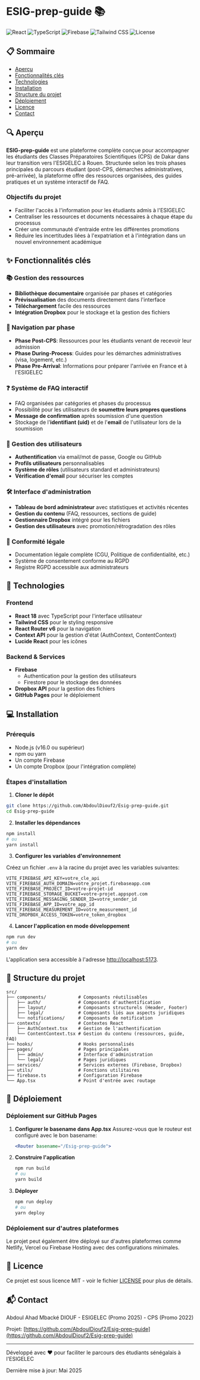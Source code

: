 # ESIG-prep-guide 📚

![React](https://img.shields.io/badge/React-18-61DAFB?logo=react&logoColor=white)
![TypeScript](https://img.shields.io/badge/TypeScript-5.5-3178C6?logo=typescript&logoColor=white)
![Firebase](https://img.shields.io/badge/Firebase-10-FFCA28?logo=firebase&logoColor=black)
![Tailwind CSS](https://img.shields.io/badge/Tailwind_CSS-3-06B6D4?logo=tailwindcss&logoColor=white)
![License](https://img.shields.io/badge/License-MIT-yellow.svg)

## 📋 Sommaire

- [Aperçu](#-aperçu)
- [Fonctionnalités clés](#-fonctionnalités-clés)
- [Technologies](#-technologies)
- [Installation](#-installation)
- [Structure du projet](#-structure-du-projet)
- [Déploiement](#-déploiement)
- [Licence](#-licence)
- [Contact](#-contact)

## 🔍 Aperçu

**ESIG-prep-guide** est une plateforme complète conçue pour accompagner les étudiants des Classes Préparatoires Scientifiques (CPS) de Dakar dans leur transition vers l'ESIGELEC à Rouen. Structurée selon les trois phases principales du parcours étudiant (post-CPS, démarches administratives, pré-arrivée), la plateforme offre des ressources organisées, des guides pratiques et un système interactif de FAQ.

### Objectifs du projet

- Faciliter l'accès à l'information pour les étudiants admis à l'ESIGELEC
- Centraliser les ressources et documents nécessaires à chaque étape du processus
- Créer une communauté d'entraide entre les différentes promotions
- Réduire les incertitudes liées à l'expatriation et à l'intégration dans un nouvel environnement académique

## ✨ Fonctionnalités clés

### 📚 Gestion des ressources
- **Bibliothèque documentaire** organisée par phases et catégories
- **Prévisualisation** des documents directement dans l'interface
- **Téléchargement** facile des ressources
- **Intégration Dropbox** pour le stockage et la gestion des fichiers

### 🧭 Navigation par phase
- **Phase Post-CPS**: Ressources pour les étudiants venant de recevoir leur admission
- **Phase During-Process**: Guides pour les démarches administratives (visa, logement, etc.)
- **Phase Pre-Arrival**: Informations pour préparer l'arrivée en France et à l'ESIGELEC

### ❓ Système de FAQ interactif
- FAQ organisées par catégories et phases du processus
- Possibilité pour les utilisateurs de **soumettre leurs propres questions**
- **Message de confirmation** après soumission d'une question
- Stockage de l'**identifiant (uid)** et de l'**email** de l'utilisateur lors de la soumission

### 👤 Gestion des utilisateurs
- **Authentification** via email/mot de passe, Google ou GitHub
- **Profils utilisateurs** personnalisables
- **Système de rôles** (utilisateurs standard et administrateurs)
- **Vérification d'email** pour sécuriser les comptes

### 🛠️ Interface d'administration
- **Tableau de bord administrateur** avec statistiques et activités récentes
- **Gestion du contenu** (FAQ, ressources, sections de guide)
- **Gestionnaire Dropbox** intégré pour les fichiers
- **Gestion des utilisateurs** avec promotion/rétrogradation des rôles

### 📜 Conformité légale
- Documentation légale complète (CGU, Politique de confidentialité, etc.)
- Système de consentement conforme au RGPD
- Registre RGPD accessible aux administrateurs

## 🔧 Technologies

### Frontend
- **React 18** avec TypeScript pour l'interface utilisateur
- **Tailwind CSS** pour le styling responsive
- **React Router v6** pour la navigation
- **Context API** pour la gestion d'état (AuthContext, ContentContext)
- **Lucide React** pour les icônes

### Backend & Services
- **Firebase**
  - Authentication pour la gestion des utilisateurs
  - Firestore pour le stockage des données
- **Dropbox API** pour la gestion des fichiers
- **GitHub Pages** pour le déploiement

## 💻 Installation

### Prérequis
- Node.js (v16.0 ou supérieur)
- npm ou yarn
- Un compte Firebase
- Un compte Dropbox (pour l'intégration complète)

### Étapes d'installation

1. **Cloner le dépôt**
```bash
git clone https://github.com/AbdoulDiouf2/Esig-prep-guide.git
cd Esig-prep-guide
```

2. **Installer les dépendances**
```bash
npm install
# ou
yarn install
```

3. **Configurer les variables d'environnement**

Créez un fichier `.env` à la racine du projet avec les variables suivantes:
```env
VITE_FIREBASE_API_KEY=votre_cle_api
VITE_FIREBASE_AUTH_DOMAIN=votre_projet.firebaseapp.com
VITE_FIREBASE_PROJECT_ID=votre-projet-id
VITE_FIREBASE_STORAGE_BUCKET=votre-projet.appspot.com
VITE_FIREBASE_MESSAGING_SENDER_ID=votre_sender_id
VITE_FIREBASE_APP_ID=votre_app_id
VITE_FIREBASE_MEASUREMENT_ID=votre_measurement_id
VITE_DROPBOX_ACCESS_TOKEN=votre_token_dropbox
```

4. **Lancer l'application en mode développement**
```bash
npm run dev
# ou
yarn dev
```

L'application sera accessible à l'adresse [http://localhost:5173](http://localhost:5173).

## 📁 Structure du projet

```
src/
├── components/            # Composants réutilisables
│   ├── auth/              # Composants d'authentification
│   ├── layout/            # Composants structurels (Header, Footer)
│   ├── legal/             # Composants liés aux aspects juridiques
│   └── notifications/     # Composants de notification
├── contexts/              # Contextes React
│   ├── AuthContext.tsx    # Gestion de l'authentification
│   └── ContentContext.tsx # Gestion du contenu (ressources, guide, FAQ)
├── hooks/                 # Hooks personnalisés
├── pages/                 # Pages principales
│   ├── admin/             # Interface d'administration
│   └── legal/             # Pages juridiques
├── services/              # Services externes (Firebase, Dropbox)
├── utils/                 # Fonctions utilitaires
├── firebase.ts            # Configuration Firebase
└── App.tsx                # Point d'entrée avec routage
```

## 🚀 Déploiement

### Déploiement sur GitHub Pages

1. **Configurer le basename dans App.tsx**
   Assurez-vous que le routeur est configuré avec le bon basename:
   ```jsx
   <Router basename="/Esig-prep-guide">
   ```

2. **Construire l'application**
   ```bash
   npm run build
   # ou
   yarn build
   ```

3. **Déployer**
   ```bash
   npm run deploy
   # ou
   yarn deploy
   ```

### Déploiement sur d'autres plateformes

Le projet peut également être déployé sur d'autres plateformes comme Netlify, Vercel ou Firebase Hosting avec des configurations minimales.

## 📝 Licence

Ce projet est sous licence MIT - voir le fichier [LICENSE](LICENSE) pour plus de détails.

## 📬 Contact

Abdoul Ahad Mbacké DIOUF - ESIGELEC (Promo 2025) - CPS (Promo 2022)

Projet: [https://github.com/AbdoulDiouf2/Esig-prep-guide](https://github.com/AbdoulDiouf2/Esig-prep-guide)

---

Développé avec ❤️ pour faciliter le parcours des étudiants sénégalais à l'ESIGELEC

Dernière mise à jour: Mai 2025
